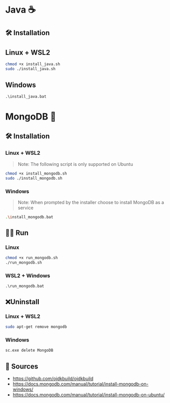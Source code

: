 # Java ☕

## 🛠 Installation

## Linux + WSL2

```bash
chmod +x install_java.sh
sudo ./install_java.sh
```

## Windows

```
.\install_java.bat
```



# MongoDB 🍃

## 🛠 Installation

### Linux + WSL2

> Note: The following script is only supported on Ubuntu

```bash
chmod +x install_mongodb.sh
sudo ./install_mongodb.sh
```

### Windows

> Note: When prompted by the installer choose to install MongoDB as a service

```bash
.\install_mongodb.bat
```

## 🏃‍♂️ Run

### Linux

```bash
chmod +x run_mongodb.sh
./run_mongodb.sh
```

### WSL2 + Windows

```
.\run_mongodb.bat
```

## ❌Uninstall

### Linux + WSL2

```bash
sudo apt-get remove mongodb
```

### Windows

```bash
sc.exe delete MongoDB
```



## 📕 Sources

* https://github.com/ojdkbuild/ojdkbuild
* https://docs.mongodb.com/manual/tutorial/install-mongodb-on-windows/
* https://docs.mongodb.com/manual/tutorial/install-mongodb-on-ubuntu/